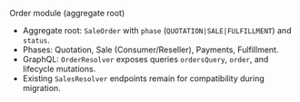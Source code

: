 Order module (aggregate root)

- Aggregate root: `SaleOrder` with `phase` (`QUOTATION|SALE|FULFILLMENT`) and `status`.
- Phases: Quotation, Sale (Consumer/Reseller), Payments, Fulfillment.
- GraphQL: `OrderResolver` exposes queries `ordersQuery`, `order`, and lifecycle mutations.
- Existing `SalesResolver` endpoints remain for compatibility during migration.

